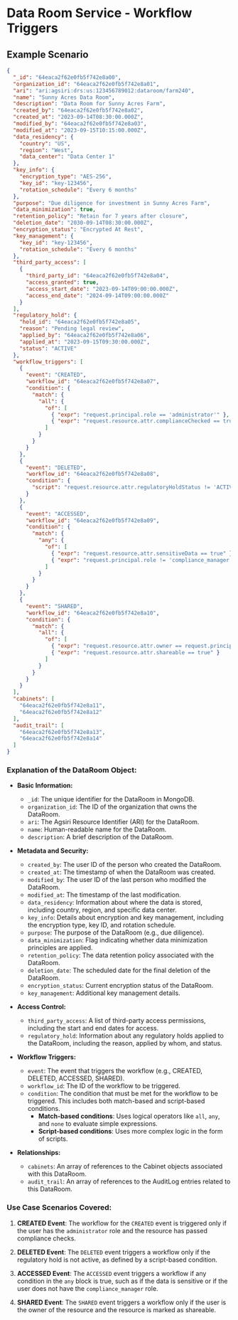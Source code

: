 # Data Room Service - Workflow Triggers

## Example Scenario

```json
{
  "_id": "64eaca2f62e0fb5f742e8a00",
  "organization_id": "64eaca2f62e0fb5f742e8a01",
  "ari": "ari:agsiri:drs:us:123456789012:dataroom/farm240",
  "name": "Sunny Acres Data Room",
  "description": "Data Room for Sunny Acres Farm",
  "created_by": "64eaca2f62e0fb5f742e8a02",
  "created_at": "2023-09-14T08:30:00.000Z",
  "modified_by": "64eaca2f62e0fb5f742e8a03",
  "modified_at": "2023-09-15T10:15:00.000Z",
  "data_residency": {
    "country": "US",
    "region": "West",
    "data_center": "Data Center 1"
  },
  "key_info": {
    "encryption_type": "AES-256",
    "key_id": "key-123456",
    "rotation_schedule": "Every 6 months"
  },
  "purpose": "Due diligence for investment in Sunny Acres Farm",
  "data_minimization": true,
  "retention_policy": "Retain for 7 years after closure",
  "deletion_date": "2030-09-14T08:30:00.000Z",
  "encryption_status": "Encrypted At Rest",
  "key_management": {
    "key_id": "key-123456",
    "rotation_schedule": "Every 6 months"
  },
  "third_party_access": [
    {
      "third_party_id": "64eaca2f62e0fb5f742e8a04",
      "access_granted": true,
      "access_start_date": "2023-09-14T09:00:00.000Z",
      "access_end_date": "2024-09-14T09:00:00.000Z"
    }
  ],
  "regulatory_hold": {
    "hold_id": "64eaca2f62e0fb5f742e8a05",
    "reason": "Pending legal review",
    "applied_by": "64eaca2f62e0fb5f742e8a06",
    "applied_at": "2023-09-15T09:30:00.000Z",
    "status": "ACTIVE"
  },
  "workflow_triggers": [
    {
      "event": "CREATED",
      "workflow_id": "64eaca2f62e0fb5f742e8a07",
      "condition": {
        "match": {
          "all": {
            "of": [
              { "expr": "request.principal.role == 'administrator'" },
              { "expr": "request.resource.attr.complianceChecked == true" }
            ]
          }
        }
      }
    },
    {
      "event": "DELETED",
      "workflow_id": "64eaca2f62e0fb5f742e8a08",
      "condition": {
        "script": "request.resource.attr.regulatoryHoldStatus != 'ACTIVE'"
      }
    },
    {
      "event": "ACCESSED",
      "workflow_id": "64eaca2f62e0fb5f742e8a09",
      "condition": {
        "match": {
          "any": {
            "of": [
              { "expr": "request.resource.attr.sensitiveData == true" },
              { "expr": "request.principal.role != 'compliance_manager'" }
            ]
          }
        }
      }
    },
    {
      "event": "SHARED",
      "workflow_id": "64eaca2f62e0fb5f742e8a10",
      "condition": {
        "match": {
          "all": {
            "of": [
              { "expr": "request.resource.attr.owner == request.principal.id" },
              { "expr": "request.resource.attr.shareable == true" }
            ]
          }
        }
      }
    }
  ],
  "cabinets": [
    "64eaca2f62e0fb5f742e8a11",
    "64eaca2f62e0fb5f742e8a12"
  ],
  "audit_trail": [
    "64eaca2f62e0fb5f742e8a13",
    "64eaca2f62e0fb5f742e8a14"
  ]
}
```

### **Explanation of the DataRoom Object:**

- **Basic Information:**
  - `_id`: The unique identifier for the DataRoom in MongoDB.
  - `organization_id`: The ID of the organization that owns the DataRoom.
  - `ari`: The Agsiri Resource Identifier (ARI) for the DataRoom.
  - `name`: Human-readable name for the DataRoom.
  - `description`: A brief description of the DataRoom.

- **Metadata and Security:**
  - `created_by`: The user ID of the person who created the DataRoom.
  - `created_at`: The timestamp of when the DataRoom was created.
  - `modified_by`: The user ID of the last person who modified the DataRoom.
  - `modified_at`: The timestamp of the last modification.
  - `data_residency`: Information about where the data is stored, including country, region, and specific data center.
  - `key_info`: Details about encryption and key management, including the encryption type, key ID, and rotation schedule.
  - `purpose`: The purpose of the DataRoom (e.g., due diligence).
  - `data_minimization`: Flag indicating whether data minimization principles are applied.
  - `retention_policy`: The data retention policy associated with the DataRoom.
  - `deletion_date`: The scheduled date for the final deletion of the DataRoom.
  - `encryption_status`: Current encryption status of the DataRoom.
  - `key_management`: Additional key management details.

- **Access Control:**
  - `third_party_access`: A list of third-party access permissions, including the start and end dates for access.
  - `regulatory_hold`: Information about any regulatory holds applied to the DataRoom, including the reason, applied by whom, and status.

- **Workflow Triggers:**
  - `event`: The event that triggers the workflow (e.g., CREATED, DELETED, ACCESSED, SHARED).
  - `workflow_id`: The ID of the workflow to be triggered.
  - `condition`: The condition that must be met for the workflow to be triggered. This includes both match-based and script-based conditions.
    - **Match-based conditions**: Uses logical operators like `all`, `any`, and `none` to evaluate simple expressions.
    - **Script-based conditions**: Uses more complex logic in the form of scripts.

- **Relationships:**
  - `cabinets`: An array of references to the Cabinet objects associated with this DataRoom.
  - `audit_trail`: An array of references to the AuditLog entries related to this DataRoom.

### **Use Case Scenarios Covered:**

1. **CREATED Event**: The workflow for the `CREATED` event is triggered only if the user has the `administrator` role and the resource has passed compliance checks.
   
2. **DELETED Event**: The `DELETED` event triggers a workflow only if the regulatory hold is not active, as defined by a script-based condition.

3. **ACCESSED Event**: The `ACCESSED` event triggers a workflow if any condition in the `any` block is true, such as if the data is sensitive or if the user does not have the `compliance_manager` role.

4. **SHARED Event**: The `SHARED` event triggers a workflow only if the user is the owner of the resource and the resource is marked as shareable.

